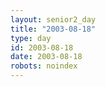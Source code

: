 ```yaml
---
layout: senior2_day
title: "2003-08-18"
type: day
id: 2003-08-18
date: 2003-08-18
robots: noindex
---
```


